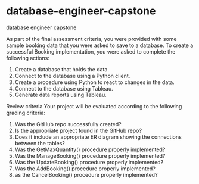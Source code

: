# database-engineer-capstone
database engineer capstone

As part of the final assessment criteria, you were provided with some sample booking data that you were asked to save to a database. To create a successful Booking implementation, you were asked to complete the following actions:

1. Create a database that holds the data.
2. Connect to the database using a Python client.
3. Create a procedure using Python to react to changes in the data.
4. Connect to the database using Tableau.
5. Generate data reports using Tableau.

Review criteria
Your project will be evaluated according to the following grading criteria: 

1. Was the GitHub repo successfully created?
2. Is the appropriate project found in the GitHub repo?
3. Does it include an appropriate ER diagram showing the connections between the tables?
4. Was the GetMaxQuantity() procedure properly implemented?
5. Was the ManageBooking() procedure properly implemented?
6. Was the UpdateBooking() procedure properly implemented?
7. Was the AddBooking() procedure properly implemented?
8. as the CancelBooking() procedure properly implemented?
